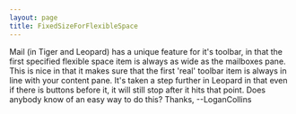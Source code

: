 ```yaml
---
layout: page
title: FixedSizeForFlexibleSpace
---
```


Mail (in Tiger and Leopard) has a unique feature for it's toolbar, in that the first specified flexible space item is always as wide as the mailboxes pane. This is nice in that it makes sure that the first 'real' toolbar item is always in line with your content pane. It's taken a step further in Leopard in that even if there is buttons before it, it will still stop after it hits that point. Does anybody know of an easy way to do this? Thanks, --LoganCollins

